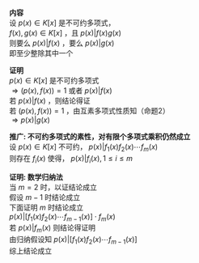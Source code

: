 **内容**    
设 $p(x)\in K[x]$ 是不可约多项式，    
 $f(x),g(x)\in K[x]$ ，且 $p(x)|f(x)g(x)$     
则要么 $p(x)|f(x)$ ，要么 $p(x)|g(x)$     
即至少整除其中一个    
    
**证明**    
 $p(x)\in K[x]$ 是不可约多项式    
 $\Rightarrow (p(x),f(x))=1$ 或者 $p(x)|f(x)$     
若 $p(x)|f(x)$ ，则结论得证    
若 $(p(x),f(x))=1$ ，由互素多项式性质知（命题2）    
 $\Rightarrow p(x)|g(x)$     
    
**推广: 不可约多项式的素性，对有限个多项式乘积仍然成立**    
设 $p(x)\in K[x]$ 不可约， $p(x)|f_1(x)f_2(x)\cdots f_m(x)$     
则存在 $f_i(x)$ 使得， $p(x)|f_i(x), 1\leq i\leq m$     
    
**证明: 数学归纳法**    
当 $m=2$ 时，以证结论成立    
假设 $m-1$ 时结论成立    
下面证明 $m$ 时结论成立    
 $p(x)|[f_1(x)f_2(x)\cdots f_{m-1}(x)]\cdot f_m(x)$     
若 $p(x)|f_m(x)$ 则结论得证明    
由归纳假设知 $p(x)|[f_1(x)f_2(x)\cdots f_{m-1}(x)]$     
综上结论成立    
